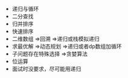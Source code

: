 - 递归与循环
- 二分查找
- 归并排序
- 快速排序
- 二维数组 $\Rightarrow$回溯 $\Rightarrow$递归或栈模拟递归
- 求最优解 $\Rightarrow$动态规划 $\Rightarrow$递归或者dp数组加循环
- 子问题存在特殊选择 $\Rightarrow$贪婪算法
- 位运算
- 面试时没要求，尽可能用递归
<!--stackedit_data:
eyJoaXN0b3J5IjpbLTE2MjQ3MDg3NjgsMTg4ODUwMTAzOV19
-->